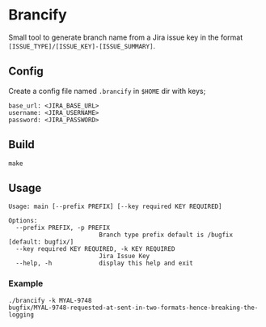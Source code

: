 # Brancify

Small tool to generate branch name from a Jira issue key in the format `[ISSUE_TYPE]/[ISSUE_KEY]-[ISSUE_SUMMARY]`.

## Config

Create a config file named `.brancify` in `$HOME` dir with keys;

```
base_url: <JIRA_BASE_URL>
username: <JIRA_USERNAME>
password: <JIRA_PASSWORD>
```

## Build

```
make
```

## Usage

```
Usage: main [--prefix PREFIX] [--key required KEY REQUIRED]

Options:
  --prefix PREFIX, -p PREFIX
                         Branch type prefix default is /bugfix [default: bugfix/]
  --key required KEY REQUIRED, -k KEY REQUIRED
                         Jira Issue Key
  --help, -h             display this help and exit
```

### Example

```
./brancify -k MYAL-9748
bugfix/MYAL-9748-requested-at-sent-in-two-formats-hence-breaking-the-logging
```